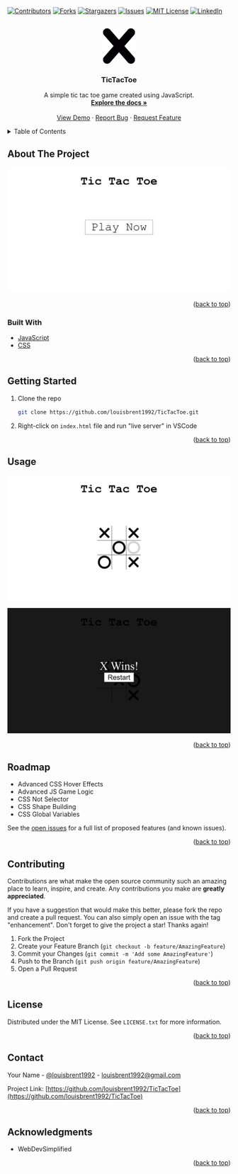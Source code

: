 <div id="top"></div>
<!--
*** Thanks for checking out the Best-README-Template. If you have a suggestion
*** that would make this better, please fork the repo and create a pull request
*** or simply open an issue with the tag "enhancement".
*** Don't forget to give the project a star!
*** Thanks again! Now go create something AMAZING! :D
-->



<!-- PROJECT SHIELDS -->
<!--
*** I'm using markdown "reference style" links for readability.
*** Reference links are enclosed in brackets [ ] instead of parentheses ( ).
*** See the bottom of this document for the declaration of the reference variables
*** for contributors-url, forks-url, etc. This is an optional, concise syntax you may use.
*** https://www.markdownguide.org/basic-syntax/#reference-style-links
-->
[![Contributors][contributors-shield]][contributors-url]
[![Forks][forks-shield]][forks-url]
[![Stargazers][stars-shield]][stars-url]
[![Issues][issues-shield]][issues-url]
[![MIT License][license-shield]][license-url]
[![LinkedIn][linkedin-shield]][linkedin-url]



<!-- PROJECT LOGO -->
<br />
<div align="center">
  <a href="https://github.com/louisbrent1992/TicTacToe">
    <img src="images/x-icon.png" alt="Logo" width="80" height="80">
  </a>

<h3 align="center">TicTacToe</h3>

  <p align="center">
    A simple tic tac toe game created using JavaScript.
    <br />
    <a href="https://github.com/louisbrent1992/TicTacToe"><strong>Explore the docs »</strong></a>
    <br />
    <br />
    <a href="https://github.com/louisbrent1992/TicTacToe">View Demo</a>
    ·
    <a href="https://github.com/louisbrent1992/TicTacToe/issues">Report Bug</a>
    ·
    <a href="https://github.com/louisbrent1992/TicTacToe/issues">Request Feature</a>
  </p>
</div>



<!-- TABLE OF CONTENTS -->
<details>
  <summary>Table of Contents</summary>
  <ol>
    <li>
      <a href="#about-the-project">About The Project</a>
      <ul>
        <li><a href="#built-with">Built With</a></li>
      </ul>
    </li>
    <li>
      <a href="#getting-started">Getting Started</a>
      <ul>
        <li><a href="#prerequisites">Prerequisites</a></li>
        <li><a href="#installation">Installation</a></li>
      </ul>
    </li>
    <li><a href="#usage">Usage</a></li>
    <li><a href="#roadmap">Roadmap</a></li>
    <li><a href="#contributing">Contributing</a></li>
    <li><a href="#license">License</a></li>
    <li><a href="#contact">Contact</a></li>
    <li><a href="#acknowledgments">Acknowledgments</a></li>
  </ol>
</details>



<!-- ABOUT THE PROJECT -->
## About The Project

[![Product Name Screen Shot][product-screenshot]]()

<p align="right">(<a href="#top">back to top</a>)</p>


### Built With

* [JavaScript](https://javascript.com/)
* [CSS](https://developer.mozilla.org/en-US/docs/Web/CSS)

<p align="right">(<a href="#top">back to top</a>)</p>


<!-- GETTING STARTED -->
## Getting Started

1. Clone the repo
   ```sh
   git clone https://github.com/louisbrent1992/TicTacToe.git
   ```
2. Right-click on `index.html` file and run "live server" in VSCode

<p align="right">(<a href="#top">back to top</a>)</p>



<!-- USAGE EXAMPLES -->
## Usage

[![Product Name Screen Shot][product-screenshot2]]()

[![Product Name Screen Shot][product-screenshot3]]()


<p align="right">(<a href="#top">back to top</a>)</p>



<!-- ROADMAP -->
## Roadmap

* Advanced CSS Hover Effects
* Advanced JS Game Logic
* CSS Not Selector
* CSS Shape Building
* CSS Global Variables

See the [open issues](https://github.com/louisbrent1992/TicTacToe/issues) for a full list of proposed features (and known issues).

<p align="right">(<a href="#top">back to top</a>)</p>



<!-- CONTRIBUTING -->
## Contributing

Contributions are what make the open source community such an amazing place to learn, inspire, and create. Any contributions you make are **greatly appreciated**.

If you have a suggestion that would make this better, please fork the repo and create a pull request. You can also simply open an issue with the tag "enhancement".
Don't forget to give the project a star! Thanks again!

1. Fork the Project
2. Create your Feature Branch (`git checkout -b feature/AmazingFeature`)
3. Commit your Changes (`git commit -m 'Add some AmazingFeature'`)
4. Push to the Branch (`git push origin feature/AmazingFeature`)
5. Open a Pull Request

<p align="right">(<a href="#top">back to top</a>)</p>



<!-- LICENSE -->
## License

Distributed under the MIT License. See `LICENSE.txt` for more information.

<p align="right">(<a href="#top">back to top</a>)</p>



<!-- CONTACT -->
## Contact

Your Name - [@louisbrent1992](https://twitter.com/louisbrent1992) - louisbrent1992@gmail.com

Project Link: [https://github.com/louisbrent1992/TicTacToe](https://github.com/louisbrent1992/TicTacToe)

<p align="right">(<a href="#top">back to top</a>)</p>



<!-- ACKNOWLEDGMENTS -->
## Acknowledgments

* WebDevSimplified

<p align="right">(<a href="#top">back to top</a>)</p>



<!-- MARKDOWN LINKS & IMAGES -->
<!-- https://www.markdownguide.org/basic-syntax/#reference-style-links -->
[contributors-shield]: https://img.shields.io/github/contributors/louisbrent1992/TicTacToe.svg?style=for-the-badge
[contributors-url]: https://github.com/louisbrent1992/TicTacToe/graphs/contributors
[forks-shield]: https://img.shields.io/github/forks/louisbrent1992/TicTacToe.svg?style=for-the-badge
[forks-url]: https://github.com/louisbrent1992/TicTacToe/network/members
[stars-shield]: https://img.shields.io/github/stars/louisbrent1992/TicTacToe.svg?style=for-the-badge
[stars-url]: https://github.com/louisbrent1992/TicTacToe/star
[issues-shield]: https://img.shields.io/github/issues/louisbrent1992/TicTacToe.svg?style=for-the-badge
[issues-url]: https://github.com/louisbrent1992/TicTacToe/issues
[license-shield]: https://img.shields.io/github/license/louisbrent1992/TicTacToe.svg?style=for-the-badge
[license-url]: https://github.com/louisbrent1992/TicTacToe/blob/master/LICENSE.txt
[linkedin-shield]: https://img.shields.io/badge/-LinkedIn-black.svg?style=for-the-badge&logo=linkedin&colorB=555
[linkedin-url]: https://linkedin.com/in/louis-brent
[product-screenshot]: images/screenshot-1.png
[product-screenshot2]: images/screenshot-2.png
[product-screenshot3]: images/screenshot-3.png